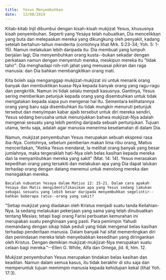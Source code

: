 ```yaml
---
title:  Yesus Menyembuhkan
date:   13/08/2019
---
```


Kitab-kitab Injil dibumbui dengan kisah-kisah mukjizat Yesus, khususnya kisah penyembuhan. Seperti yang Yesaya telah nubuatkan, Dia mencelikkan yang buta dan melepaskan mereka yang dikungkung oleh penyakit, kadang setelah bertahun-tahun menderita (contohnya lihat Mrk. 5:23-34; Yoh. 5: 1-15). Namun melakukan lebih daripada itu: Dia membuat yang lumpuh berjalan lagi; Dia menyembuhkan orang kusta--bukan sekadar dengan perkataan namun dengan menyentuh mereka, meskipun mereka itu "tidak tahir": Dia menghadapi roh-roh jahat yang menuasai pikiran dan raga manusia: dan Dia bahkan membangkitkan orang mati.

Kita boleh saja menganggap mukjizat-mukjizat ini untuk menarik orang banyak dan membuktikan kuasa-Nya kepada banyak orang yang ragu-ragu dan pengkritik. Namun ini tidak selalu menjadi kasusnya. Gantinya, Yesus sering memberikan petunjuk kepada orang yang disembuhkan untuk tidak mengatakan kepada siapa pun mengenai hal Itu. Sementara kelihatannya orang yang baru saja disembuhkan itu tidak mungkin menuruti petunjuk tersebut dan menyimpan kabar ajaib tersebut untuk diri mereka sendiri, Yesus sedang berusaha untuk menunjukkan bahwa mukjizat-Nya adalah mengenai sesuatu yang lebih penting daripada sebuah pertunjukan. Tujuan utama, tentu saja, adalah agar manusia menerima keselamatan di dalam Dia.

Namun, mukjizat penyembuhan Yesus merupakan sebuah ekspresi rasa iba-Nya. Contohnya, sebelum pemberian makan lima ribu orang, Matius menceritakan, "Ketika Yesus mendarat, Ia melihat orang banyak yang besar jumlahnya, maka tergeraklah hati-Nya oleh belas kasihan kepada mereka dan Ia menyambuhkan mereka yang sakit" (Mat. 14: 14). Yesus merasakan kepedihan orang yang tersakiti dan melakukan apa yang Dia dapat lalukan terhadap orang dengan datang menemui untuk menolong mereka dan menegakkan mereka.

`Bacalah nubuatan Yesaya dalam Matius 12: 15-21. Dalam cara apakah Yesaya dan Matis mengidentifikasikan apa yang Yesus sedang lakukan sebagai sesuatu yang lebih besar daripada menyembuhkan segelintir--bahkan beberapa ratus--orang yang sakit?`

"Setiap mukjizat yang diadakan oleh Kristus menjadi suatu tanda Keilahian-Nya. Ia sedang melakukan pekerjaan yang sama yang telah dinubuatkan tentang Mesias; tetapi bagi orang Farisi perbuatan kemurahan ini merupakan suatu penghinaan yang pasti. Para pemimpin Yahudi memandang dengan sikap tidak peduli yang tidak mengenal belas kasihan terhadap penderitaan manusia. Dalam banyak hal sifat mementingkan diri dan penindasan mereka telah menyebabkan kesedihan yang diringankan oleh Kristus. Dengan demikian mukjizat-mukjizat-Nya merupakan suatu celaan bagi mereka."--Ellen G. White, Alfa dan Omega, jld. 6, hlm. 12.

Mukjizat penyembuhan Yesus merupakan tindakan belas kasihan dan keadilan. Namun dalam semua kasus, itu tidak berakhir di situ saja dan memperuntuk tujuan memimpin manusia kepada kehidupan kekal (lihat Yoh. 17:3).